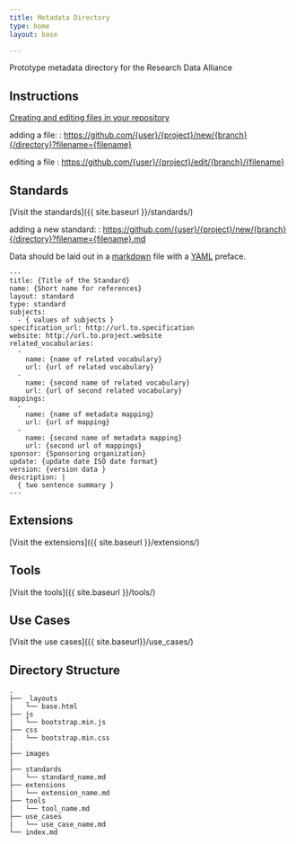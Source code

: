 ```yaml
---
title: Metadata Directory
type: home
layout: base

---
```


Prototype metadata directory for the Research Data Alliance

## Instructions


[Creating and editing files in your repository](https://help.github.com/articles/creating-and-editing-files-in-your-repository)

adding a file:
:  https://github.com/{user}/{project}/new/{branch}{/directory}?filename={filename}

editing a file
:  https://github.com/{user}/{project}/edit/{branch}/{filename}

## Standards

[Visit the standards]({{ site.baseurl }}/standards/)

adding a new standard:
:  https://github.com/{user}/{project}/new/{branch}{/directory}?filename={filename}.md

Data should be laid out in a
[markdown](http://daringfireball.net/projects/markdown/syntax) file with a
[YAML](http://www.yaml.org/) preface.

    ---
    title: {Title of the Standard}
    name: {Short name for references}
    layout: standard
    type: standard
    subjects:
      - { values of subjects }
    specification_url: http://url.to.specification
    website: http://url.to.project.website
    related_vocabularies:
      -
        name: {name of related vocabulary}
        url: {url of related vocabulary}
      -
        name: {second name of related vocabulary}
        url: {url of second related vocabulary}
    mappings:
      -
        name: {name of metadata mapping}
        url: {url of mapping}
      -
        name: {second name of metadata mapping}
        url: {second url of mappings}
    sponsor: {Sponsoring organization}
    update: {update date ISO date format}
    version: {version data }
    description: |
      { two sentence summary }
    ---

## Extensions

[Visit the extensions]({{ site.baseurl }}/extensions/)

## Tools

[Visit the tools]({{ site.baseurl }}/tools/)

## Use Cases

[Visit the use cases]({{ site.baseurl}}/use_cases/)

## Directory Structure

    .
    ├── _layouts
    |   └── base.html
    ├── js
    |   └── bootstrap.min.js
    ├── css
    |   └── bootstrap.min.css
    |
    ├── images
    |
    ├── standards
    |   └── standard_name.md
    ├── extensions
    |   └── extension_name.md
    ├── tools
    |   └── tool_name.md
    ├── use_cases
    |   └── use_case_name.md
    └── index.md
